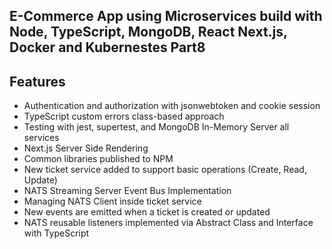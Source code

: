 ## E-Commerce App using Microservices build with Node, TypeScript, MongoDB, React Next.js, Docker and Kubernestes Part8

## Features

- Authentication and authorization with jsonwebtoken and cookie session
-  TypeScript custom errors class-based approach
- Testing with jest, supertest, and MongoDB In-Memory Server all services
- Next.js Server Side Rendering
- Common libraries published to NPM
- New ticket service added to support basic operations (Create, Read, Update)
- NATS Streaming Server Event Bus Implementation
- Managing NATS Client inside ticket service
- New events are emitted when a ticket is created or updated
- NATS reusable listeners implemented via Abstract Class and Interface with TypeScript
